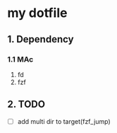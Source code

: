 # my dotfile

## 1. Dependency
### 1.1 MAc
1. fd
2. fzf

## 2. TODO

- [ ] add multi dir to target(fzf_jump)
